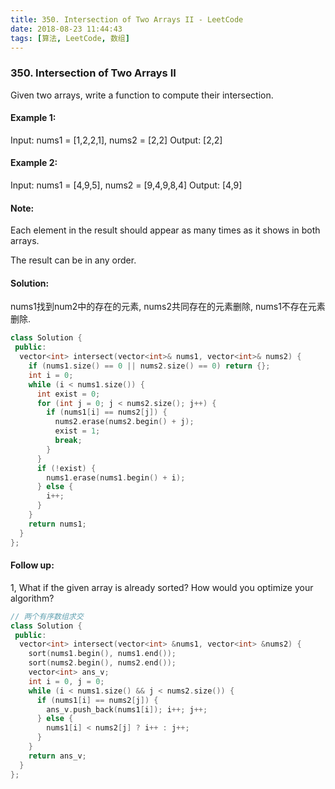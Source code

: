 ```yaml
---
title: 350. Intersection of Two Arrays II - LeetCode
date: 2018-08-23 11:44:43
tags: [算法, LeetCode, 数组]
---
```


### 350. Intersection of Two Arrays II

Given two arrays, write a function to compute their intersection.

#### Example 1:

Input: nums1 = [1,2,2,1], nums2 = [2,2]
Output: [2,2]

#### Example 2:
Input: nums1 = [4,9,5], nums2 = [9,4,9,8,4]
Output: [4,9]

#### Note:

Each element in the result should appear as many times as it shows in both arrays.

The result can be in any order.

#### Solution:

nums1找到num2中的存在的元素, nums2共同存在的元素删除, nums1不存在元素删除.

```cpp
class Solution {
 public:
  vector<int> intersect(vector<int>& nums1, vector<int>& nums2) {
    if (nums1.size() == 0 || nums2.size() == 0) return {};
    int i = 0;
    while (i < nums1.size()) {
      int exist = 0;
      for (int j = 0; j < nums2.size(); j++) {
        if (nums1[i] == nums2[j]) {
          nums2.erase(nums2.begin() + j);
          exist = 1;
          break;
        }
      }
      if (!exist) {
        nums1.erase(nums1.begin() + i);
      } else {
        i++;
      }
    }
    return nums1;
  }
};
```


#### Follow up:

1, What if the given array is already sorted? How would you optimize your algorithm?


```cpp
// 两个有序数组求交
class Solution {
 public:
  vector<int> intersect(vector<int> &nums1, vector<int> &nums2) {
    sort(nums1.begin(), nums1.end());
    sort(nums2.begin(), nums2.end());
    vector<int> ans_v;
    int i = 0, j = 0;
    while (i < nums1.size() && j < nums2.size()) {
      if (nums1[i] == nums2[j]) {
        ans_v.push_back(nums1[i]); i++; j++;
      } else {
        nums1[i] < nums2[j] ? i++ : j++;
      }
    }
    return ans_v;
  }
};
```



